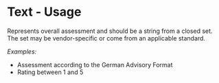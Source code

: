 # Text - Usage

Represents overall assessment and should be a string from a closed set.
The set may be vendor-specific or come from an applicable standard.

*Examples:*

* Assessment according to the German Advisory Format
* Rating between 1 and 5
